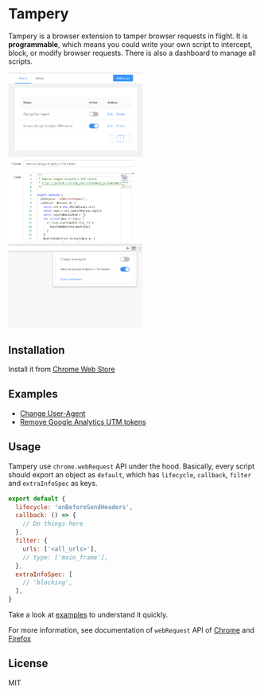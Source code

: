 # Tampery

Tampery is a browser extension to tamper browser requests in flight. It is **programmable**, which means you could write your own script to intercept, block, or modify browser requests. There is also a dashboard to manage all scripts.

<img src="assets/dashboard.png" width="270"> <img src="assets/edit.png" width="270"> <img src="assets/popup.png" width="270">

## Installation

Install it from [Chrome Web Store](https://chrome.google.com/webstore/detail/tampery/bipnikifgdamlhpdkkmoaiokbgfkeapl)

## Examples

- [Change User-Agent](src/examples/change-user-agent.js)
- [Remove Google Analytics UTM tokens](src/examples/remove-google-analytics-utm-tokens.js)

## Usage

Tampery use `chrome.webRequest` API under the hood. Basically, every script should export an object as `default`, which has `lifecycle`, `callback`, `filter` and `extraInfoSpec` as keys.

```js
export default {
  lifecycle: 'onBeforeSendHeaders',
  callback: () => {
    // Do things here
  },
  filter: {
    urls: ['<all_urls>'],
    // type: ['main_frame'],
  },
  extraInfoSpec: [
    // 'blocking',
  ],
}
```

Take a look at [examples](#examples) to understand it quickly.

For more information, see documentation of `webRequest` API of [Chrome](https://developer.chrome.com/extensions/webRequest) and [Firefox](https://developer.mozilla.org/en-US/Add-ons/WebExtensions/API/webRequest)

## License

MIT
